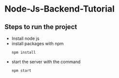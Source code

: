 # Node-Js-Backend-Tutorial

## Steps to run the project

- Install node js 
- install packages with npm
  ```bash
  npm install
  ```
- start the server with the command
  ```
  npm start 
  ```
